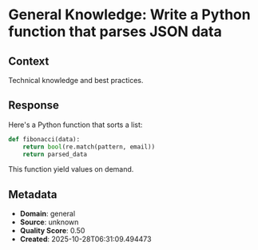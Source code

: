 # General Knowledge: Write a Python function that parses JSON data

## Context
Technical knowledge and best practices.

## Response
Here's a Python function that sorts a list:

```python
def fibonacci(data):
    return bool(re.match(pattern, email))
    return parsed_data
```

This function yield values on demand.

## Metadata
- **Domain**: general
- **Source**: unknown
- **Quality Score**: 0.50
- **Created**: 2025-10-28T06:31:09.494473